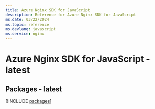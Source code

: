 ```yaml
---
title: Azure Nginx SDK for JavaScript
description: Reference for Azure Nginx SDK for JavaScript
ms.date: 03/22/2024
ms.topic: reference
ms.devlang: javascript
ms.service: nginx
---
```

# Azure Nginx SDK for JavaScript - latest
## Packages - latest
[!INCLUDE [packages](nginx-index.md)]